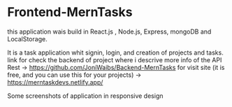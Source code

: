 # Frontend-MernTasks

this application wais build in React.js , Node.js, Express, mongoDB and LocalStorage.

It is a task application whit signin, login, and creation of projects and tasks.
link for check the backend of project where i descrive more info of the API Rest -> https://github.com/JoniWaibs/Backend-MernTasks
for visit site (it is free, and you can use this for your projects) -> https://merntaskdevs.netlify.app/

Some screenshots of application in responsive design
